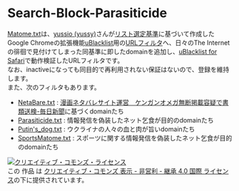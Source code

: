 # Search-Block-Parasiticide

[Matome.txt](https://github.com/Chamiu/Search-Block-Parasiticide/blob/master/Matome.txt)は、[yussio (yussy)](https://github.com/yussio)さんが[リスト選定基準](https://pixelog.net/post/ma5z69/)に基づいて作成したGoogle Chromeの拡張機能[uBlacklist](https://chrome.google.com/webstore/detail/ublacklist/pncfbmialoiaghdehhbnbhkkgmjanfhe?hl=ja)用の[URLフィルタ](https://github.com/yussio/web-blacklist)へ、日々のThe Internetの徘徊で見付けてしまった同基準に即したdomainを追加し、[uBlacklist for Safari](https://apps.apple.com/jp/app/ublacklist-for-safari/id1547912640?mt=12)で動作検証したURLフィルタです。  
なお、inactiveになっても同目的で再利用されない保証はないので、登録を維持します。  
また、次のフィルタもあります。

- [NetaBare.txt](https://github.com/Chamiu/Search-Block-Parasiticide/blob/master/NetaBare.txt) :  [漫画ネタバレサイト運営　ケンガンオメガ無断掲載容疑で書類送検-毎日新聞](https://mainichi.jp/articles/20220203/k00/00m/040/071000c)に基づくdomainたち
- [Parasiticide.txt](https://github.com/Chamiu/Search-Block-Parasiticide/blob/master/Parasiticide.txt) : 情報発信を偽装したネット乞食が目的のdomainたち
- [Putin's_dog.txt](https://github.com/Chamiu/Search-Block-Parasiticide/blob/master/Putin's_dog.txt) : ウクライナの人々の血と肉が旨いdomainたち
- [SportsMatome.txt](https://github.com/Chamiu/Search-Block-Parasiticide/blob/master/SportsMatome.txt) : スポーツに関する情報発信を偽装したネット乞食が目的のdomainたち

[![クリエイティブ・コモンズ・ライセンス](https://i.creativecommons.org/l/by-nc-sa/4.0/88x31.png)](http://creativecommons.org/licenses/by-nc-sa/4.0/)  
この 作品 は [クリエイティブ・コモンズ 表示 - 非営利 - 継承 4.0 国際 ライセンス](http://creativecommons.org/licenses/by-nc-sa/4.0/)の下に提供されています。
